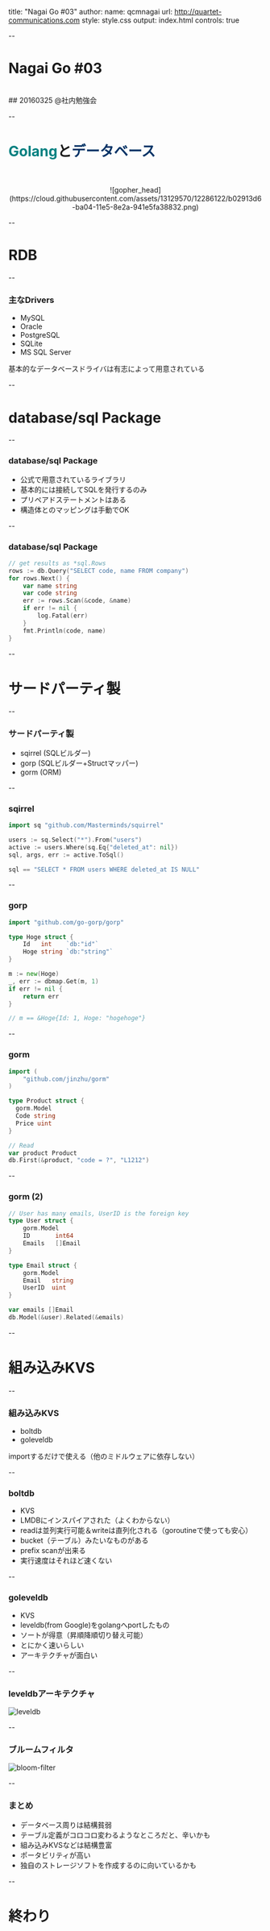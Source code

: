 title: "Nagai Go #03"
author:
  name: qcmnagai
  url: http://quartet-communications.com
style: style.css
output: index.html
controls: true

--

# Nagai Go #03
<br />
## 20160325 @社内勉強会

--

# <span style="color: #008080;">Golang</span>と<span style="color: #003366;">データベース</span>

<div style="text-align: center; margin-top: 50px;">
![gopher_head](https://cloud.githubusercontent.com/assets/13129570/12286122/b02913d6-ba04-11e5-8e2a-941e5fa38832.png)
</div>

--

# RDB

--

### 主なDrivers

* MySQL
* Oracle
* PostgreSQL
* SQLite
* MS SQL Server

基本的なデータベースドライバは有志によって用意されている

--

# database/sql Package

--

### database/sql Package

* 公式で用意されているライブラリ
* 基本的には接続してSQLを発行するのみ
* プリペアドステートメントはある
* 構造体とのマッピングは手動でOK

--

### database/sql Package

```go
// get results as *sql.Rows
rows := db.Query("SELECT code, name FROM company")
for rows.Next() {
    var name string
    var code string
    err := rows.Scan(&code, &name)
    if err != nil {
        log.Fatal(err)
    }
    fmt.Println(code, name)
}
```

--

# サードパーティ製

--

### サードパーティ製

* sqirrel (SQLビルダー)
* gorp (SQLビルダー+Structマッパー)
* gorm (ORM)

--

### sqirrel

```go
import sq "github.com/Masterminds/squirrel"

users := sq.Select("*").From("users")
active := users.Where(sq.Eq{"deleted_at": nil})
sql, args, err := active.ToSql()

sql == "SELECT * FROM users WHERE deleted_at IS NULL"
```

--

### gorp

```go
import "github.com/go-gorp/gorp"

type Hoge struct {
    Id   int    `db:"id"`
    Hoge string `db:"string"`
}

m := new(Hoge)
_, err := dbmap.Get(m, 1)
if err != nil {
    return err
}

// m == &Hoge{Id: 1, Hoge: "hogehoge"}
```

--

### gorm

```go
import (
    "github.com/jinzhu/gorm"
)

type Product struct {
  gorm.Model
  Code string
  Price uint
}

// Read
var product Product
db.First(&product, "code = ?", "L1212")
```

--

### gorm (2)

```go
// User has many emails, UserID is the foreign key
type User struct {
    gorm.Model
    ID       int64
    Emails   []Email
}

type Email struct {
    gorm.Model
    Email   string
    UserID  uint
}

var emails []Email
db.Model(&user).Related(&emails)
```

--

# 組み込みKVS

--

### 組み込みKVS

- boltdb
- goleveldb

importするだけで使える（他のミドルウェアに依存しない）

--

### boltdb

- KVS
- LMDBにインスパイアされた（よくわからない）
- readは並列実行可能＆writeは直列化される（goroutineで使っても安心）
- bucket（テーブル）みたいなものがある
- prefix scanが出来る
- 実行速度はそれほど速くない

--

### goleveldb

- KVS
- leveldb(from Google)をgolangへportしたもの
- ソートが得意（昇順降順切り替え可能）
- とにかく速いらしい
- アーキテクチャが面白い

--

### leveldbアーキテクチャ

![leveldb](https://cloud.githubusercontent.com/assets/13129570/14013819/0375971a-f1f2-11e5-9885-0d6415585461.jpg)

--

### ブルームフィルタ

![bloom-filter](https://cloud.githubusercontent.com/assets/13129570/14014040/54be38ec-f1f3-11e5-8246-bf9953c7d792.png)

--

### まとめ

- データベース周りは結構貧弱
- テーブル定義がコロコロ変わるようなところだと、辛いかも
- 組み込みKVSなどは結構豊富
- ポータビリティが高い
- 独自のストレージソフトを作成するのに向いているかも

--

# 終わり
